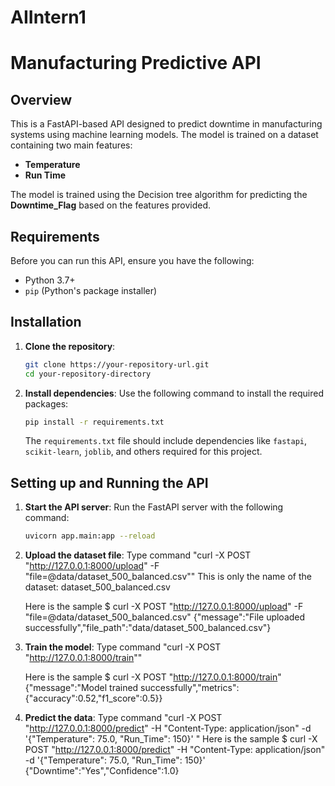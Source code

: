 # AIIntern1
# Manufacturing Predictive API

## Overview
This is a FastAPI-based API designed to predict downtime in manufacturing systems using machine learning models. The model is trained on a dataset containing two main features:
- **Temperature**
- **Run Time**

The model is trained using the Decision tree algorithm for predicting the **Downtime_Flag** based on the features provided.

## Requirements
Before you can run this API, ensure you have the following:
- Python 3.7+
- `pip` (Python's package installer)

## Installation

1. **Clone the repository**:
    ```bash
    git clone https://your-repository-url.git
    cd your-repository-directory
    ```

2. **Install dependencies**:
    Use the following command to install the required packages:
    ```bash
    pip install -r requirements.txt
    ```


   The `requirements.txt` file should include dependencies like `fastapi`, `scikit-learn`, `joblib`, and others required for this project.

## Setting up and Running the API

1. **Start the API server**:
   Run the FastAPI server with the following command:
   ```bash
   uvicorn app.main:app --reload

2. **Upload the dataset file**:
   Type command "curl -X POST "http://127.0.0.1:8000/upload" -F "file=@data/dataset_500_balanced.csv""
   This is only the name of the dataset: dataset_500_balanced.csv

   Here is the sample 
   $  curl -X POST "http://127.0.0.1:8000/upload" -F "file=@data/dataset_500_balanced.csv"
   {"message":"File uploaded successfully","file_path":"data/dataset_500_balanced.csv"}

3. **Train the model**:
   Type command "curl -X POST "http://127.0.0.1:8000/train""

   Here is the sample 
   $ curl -X POST "http://127.0.0.1:8000/train"
   {"message":"Model trained successfully","metrics":{"accuracy":0.52,"f1_score":0.5}}

4. **Predict the data**:
   Type command "curl -X POST "http://127.0.0.1:8000/predict" -H "Content-Type: application/json" -d '{"Temperature": 75.0, "Run_Time": 150}'
"
   Here is the sample 
   $ curl -X POST "http://127.0.0.1:8000/predict" -H "Content-Type: application/json" -d '{"Temperature": 75.0, "Run_Time": 150}'
   {"Downtime":"Yes","Confidence":1.0}
